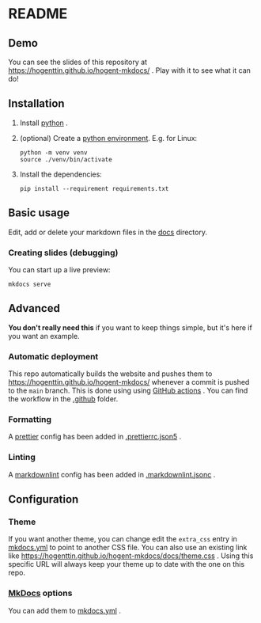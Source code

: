 # README

## Demo

You can see the slides of this repository at https://hogenttin.github.io/hogent-mkdocs/ . Play with it to see what it can do!

## Installation

1. Install [python](https://www.python.org/downloads/) .
2. (optional) Create a [python environment](https://docs.python.org/3/library/venv.html). E.g. for Linux:

    ```console
    python -m venv venv
    source ./venv/bin/activate
    ```

3. Install the dependencies:

    ```console
    pip install --requirement requirements.txt
    ```

## Basic usage

Edit, add or delete your markdown files in the [docs](./docs/) directory.

### Creating slides (debugging)

You can start up a live preview:

```console
mkdocs serve
```

## Advanced

**You don't really need this** if you want to keep things simple, but it's here if you want an example.

### Automatic deployment

This repo automatically builds the website and pushes them to https://hogenttin.github.io/hogent-mkdocs/ whenever a commit is pushed to the `main` branch. This is done using using [GitHub actions](https://docs.github.com/en/actions) . You can find the workflow in the [.github](./.github) folder.

### Formatting

A [prettier](https://prettier.io/docs/en/) config has been added in [.prettierrc.json5](./.prettierrc.json5) .

### Linting

A [markdownlint](https://github.com/DavidAnson/markdownlint) config has been added in [.markdownlint.jsonc](./.markdownlint.jsonc) .

## Configuration

### Theme

If you want another theme, you can change edit the `extra_css` entry in [mkdocs.yml](./mkdocs.yml) to point to another CSS file. You can also use an existing link like https://hogenttin.github.io/hogent-mkdocs/docs/theme.css . Using this specific URL will always keep your theme up to date with the one on this repo.

### [MkDocs](https://www.mkdocs.org/) options

You can add them to [mkdocs.yml](./mkdocs.yml) .
